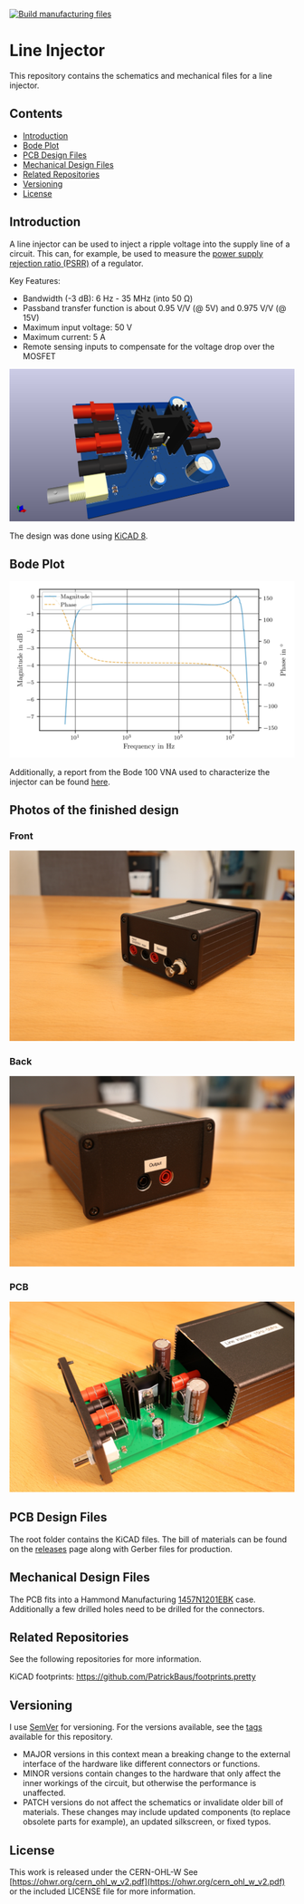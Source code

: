 [![Build manufacturing files](https://github.com/PatrickBaus/line_injector/actions/workflows/ci.yml/badge.svg)](https://github.com/PatrickBaus/line_injector/actions/workflows/ci.yml)
# Line Injector
This repository contains the schematics and mechanical files for a line injector.

## Contents
- [Introduction](#introduction)
- [Bode Plot](#bode-plot)
- [PCB Design Files](#pcb-design-files)
- [Mechanical Design Files](#mechanical-design-files)
- [Related Repositories](#related-repositories)
- [Versioning](#versioning)
- [License](#license)

## Introduction
A line injector can be used to inject a ripple voltage into the supply line of a circuit. This can, for example, be used to measure the [power supply rejection ratio (PSRR)](https://en.wikipedia.org/wiki/Power_supply_rejection_ratio) of a regulator.

Key Features:
 * Bandwidth (-3 dB): 6 Hz - 35 MHz (into 50 Ω)
 * Passband transfer function is about 0.95 V/V (@ 5V) and 0.975 V/V (@ 15V)
 * Maximum input voltage: 50 V
 * Maximum current: 5 A
 * Remote sensing inputs to compensate for the voltage drop over the MOSFET

![Line injector pcb](images/pcb.png)

The design was done using [KiCAD 8](https://www.kicad.org/).

## Bode Plot
![Bode Plot](images/line_injector_bode.png)

Additionally, a report from the Bode 100 VNA used to characterize the injector can be found [here](/supplemental/Line%20Injector_JFW.pdf).

Photos of the finished design
------------------------------

### Front
![Line injector photo front](images/BM1A2124_small.JPG)

### Back
![Line injector photo back](images/BM1A2125_small.JPG)

### PCB
![Line injector photo back](images/BM1A2129_small.JPG)

## PCB Design Files
The root folder contains the KiCAD files. The bill of materials can be found on the [releases](../../releases) page along with Gerber files for production.

## Mechanical Design Files
The PCB fits into a Hammond Manufacturing [1457N1201EBK](https://www.hammfg.com/electronics/small-case/extruded/1457-emi) case. Additionally a few drilled holes need to be drilled for the connectors.

## Related Repositories
See the following repositories for more information.

KiCAD footprints: https://github.com/PatrickBaus/footprints.pretty

## Versioning
I use [SemVer](http://semver.org/) for versioning. For the versions available, see the [tags](../../tags) available for this repository.

- MAJOR versions in this context mean a breaking change to the external interface of the hardware like different connectors or functions.
- MINOR versions contain changes to the hardware that only affect the inner workings of the circuit, but otherwise the performance is unaffected.
- PATCH versions do not affect the schematics or invalidate older bill of materials. These changes may include updated components (to replace obsolete parts for example), an updated silkscreen, or fixed typos.

## License
This work is released under the CERN-OHL-W
See [https://ohwr.org/cern_ohl_w_v2.pdf](https://ohwr.org/cern_ohl_w_v2.pdf) or the included LICENSE file for more information.
